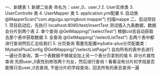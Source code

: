 一、新建表
    1. 新建二张表 命名为：user_0、user_1
    2. User实体类
    3. UserControlle 类
    4. UserMapper 类
    5. application.yml配置
    6. 启动类 @MapperScan("com.atguigu.springboot.mapper") 扫描mappe
二、启动项目
    1. 项目启动后，先执行 localhost:8080/test/insertTest  测试插入九条数据，数据会分片到两个表
    2. 单个查询 @GetMapping("/selectTest") 根据cid去自动获取去那个表中获取数据
    3. 全查询 @GetMapping("/selectListTest") 去两个表中都进行查询然后汇总给我们
    5. 分页查询 需要先配置mybatis-plus分页配置类：MybatisPlusConfig
        @GetMapping("/selectListPage")
        会向所有的表中去进行一遍分页查询，第一个表数据不够就会加上另一个表分页拿到的值
    6. 非分片属性查询
        先把user_0表性别修改两个为女，然后进行查询！看看没有分片的字段是否能够只去user_0去查询,
        不是分片的字段查询，回去所有的表去查询一遍